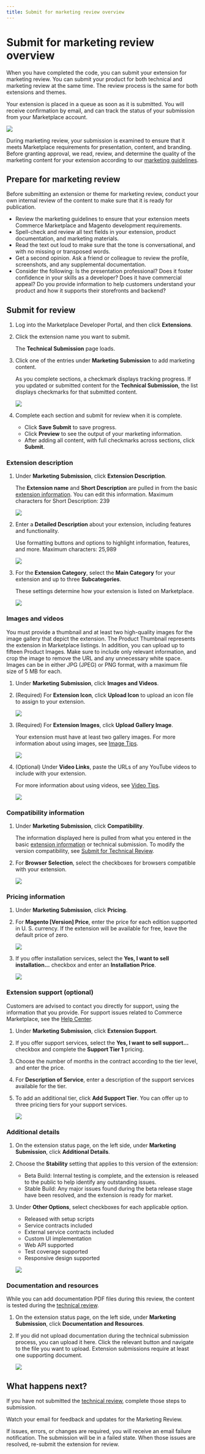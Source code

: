 ```yaml
---
title: Submit for marketing review overview
---
```


# Submit for marketing review overview

When you have completed the code, you can submit your extension for marketing review. You can submit your product for both technical and marketing review at the same time. The review process is the same for both extensions and themes.

Your extension is placed in a queue as soon as it is submitted. You will receive confirmation by email, and can track the status of your submission from your Marketplace account.

![](../../sellers/_images/market-content.png)

During marketing review, your submission is examined to ensure that it meets Marketplace requirements for presentation, content, and branding. Before granting approval, we read, review, and determine the quality of the marketing content for your extension according to our [marketing guidelines](../marketing-review-guidelines/).

## Prepare for marketing review

Before submitting an extension or theme for marketing review, conduct your own internal review of the content to make sure that it is ready for publication.

-  Review the marketing guidelines to ensure that your extension meets Commerce Marketplace and Magento development requirements.
-  Spell-check and review all text fields in your extension, product documentation, and marketing materials.
-  Read the text out loud to make sure that the tone is conversational, and with no missing or transposed words.
-  Get a second opinion. Ask a friend or colleague to review the profile, screenshots, and any supplemental documentation.
-  Consider the following: Is the presentation professional? Does it foster confidence in your skills as a developer? Does it have commercial appeal? Do you provide information to help customers understand your product and how it supports their storefronts and backend?

## Submit for review

1. Log into the Marketplace Developer Portal, and then click **Extensions**.

1. Click the extension name you want to submit.

   The **Technical Submission** page loads.

1. Click one of the entries under **Marketing Submission** to add marketing content.

    As you complete sections, a checkmark displays tracking progress. If you updated or submitted content for the **Technical Submission**, the list displays checkmarks for that submitted content.

    ![](../../sellers/_images/marketing-submission-list.png)

1. Complete each section and submit for review when it is complete.

    -  Click **Save Submit** to save progress.
    -  Click **Preview** to see the output of your marketing information.
    -  After adding all content, with full checkmarks across sections, click **Submit**.

### Extension description

1. Under **Marketing Submission**, click **Extension Description**.

    The **Extension name** and **Short Description** are pulled in from the basic [extension information](../extension-information/). You can edit this information. Maximum characters for Short Description: 239

    ![](../../sellers/_images/marketing-description1.png)

1. Enter a **Detailed Description** about your extension, including features and functionality.

    Use formatting buttons and options to highlight information, features, and more. Maximum characters: 25,989

    ![](../../sellers/_images/marketing-description2.png)

1. For the **Extension Category**, select the **Main Category** for your extension and up to three **Subcategories**.

    These settings determine how your extension is listed on Marketplace.

    ![](../../sellers/_images/marketing-description3.png)

### Images and videos

You must provide a thumbnail and at least two high-quality images for the image gallery that depict the extension. The Product Thumbnail represents the extension in Marketplace listings. In addition, you can upload up to fifteen Product Images. Make sure to include only relevant information, and crop the image to remove the URL and any unnecessary white space. Images can be in either JPG (JPEG) or PNG format, with a maximum file size of 5 MB for each.

1. Under **Marketing Submission**, click **Images and Videos**.

1. (Required) For **Extension Icon**, click **Upload Icon** to upload an icon file to assign to your extension.

    ![](../../sellers/_images/marketing-images1.png)

1. (Required) For **Extension Images**, click **Upload Gallery Image**.

   Your extension must have at least two gallery images. For more information about using images, see [Image Tips](../image-tips/).

    ![](../../sellers/_images/marketing-images2.png)

1. (Optional) Under **Video Links**, paste the URLs of any YouTube videos to include with your extension.

    For more information about using videos, see [Video Tips](../video-tips/).

    ![](../../sellers/_images/marketing-images3.png)

### Compatibility information

1. Under **Marketing Submission**, click **Compatibility**.

    The information displayed here is pulled from what you entered in the basic [extension information](../extension-information/) or technical submission. To modify the version compatibility, see [Submit for Technical Review](../submit-for-technical-review/).

1. For **Browser Selection**, select the checkboxes for browsers compatible with your extension.

    ![](../../sellers/_images/marketing-compatibility.png)

### Pricing information

1. Under **Marketing Submission**, click **Pricing**.

1. For **Magento \[Version\] Price**, enter the price for each edition supported in U. S. currency. If the extension will be available for free, leave the default price of zero.

    ![](../../sellers/_images/marketing-pricing1.png)

1. If you offer installation services, select the **Yes, I want to sell installation...** checkbox and enter an **Installation Price**.

    ![](../../sellers/_images/marketing-submission-pricing.png)

### Extension support (optional)

Customers are advised to contact you directly for support, using the information that you provide. For support issues related to Commerce Marketplace, see the [Help Center](https://marketplacesupport.magento.com/hc/en-us).

1. Under **Marketing Submission**, click **Extension Support**.

1. If you offer support services, select the **Yes, I want to sell support...** checkbox and complete the **Support Tier 1** pricing.

1. Choose the number of months in the contract according to the tier level, and enter the price.

1. For **Description of Service**, enter a description of the support services available for the tier.

1. To add an additional tier, click **Add Support Tier**. You can offer up to three pricing tiers for your support services.

    ![](../../sellers/_images/marketing-submission-support.png)

### Additional details

1. On the extension status page, on the left side, under **Marketing Submission**, click **Additional Details**.

1. Choose the **Stability** setting that applies to this version of the extension:

    -  Beta Build: Internal testing is complete, and the extension is released to the public to help identify any outstanding issues.
    -  Stable Build: Any major issues found during the beta release stage have been resolved, and the extension is ready for market.

1. Under **Other Options**, select checkboxes for each applicable option.

    -  Released with setup scripts
    -  Service contracts included
    -  External service contracts included
    -  Custom UI implementation
    -  Web API supported
    -  Test coverage supported
    -  Responsive design supported

    ![](../../sellers/_images/marketing-submission-additional-details.png)

### Documentation and resources

<InlineAlert variant="info" slots="text"/>

While you can add documentation PDF files during this review, the content is tested during the [technical review](../submit-for-technical-review/).

1. On the extension status page, on the left side, under **Marketing Submission**, click **Documentation and Resources**.

1. If you did not upload documentation during the technical submission process, you can upload it here. Click the relevant button and navigate to the file you want to upload. Extension submissions require at least one supporting document.

    ![](../../sellers/_images/marketing-submission-documentation.png)

## What happens next?

If you have not submitted the [technical review](../submit-for-technical-review/), complete those steps to submission.

Watch your email for feedback and updates for the Marketing Review.

If issues, errors, or changes are required, you will receive an email failure notification. The submission will be in a failed state. When those issues are resolved, re-submit the extension for review.
